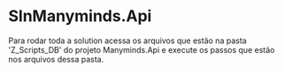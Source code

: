 # SlnManyminds.Api

Para rodar toda a solution acessa os arquivos que estão na pasta 'Z_Scripts_DB' do projeto Manyminds.Api e execute os passos que estão nos arquivos dessa pasta.
